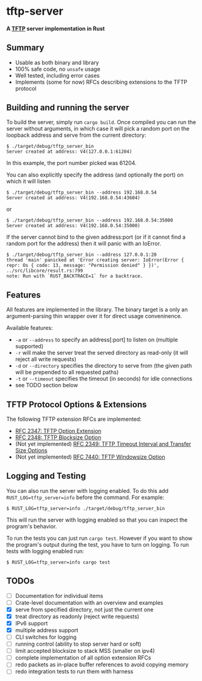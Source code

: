tftp-server
===========

#### A [TFTP](https://tools.ietf.org/html/rfc1350) server implementation in Rust

Summary
----------
* Usable as both binary and library
* 100% safe code, no `unsafe` usage
* Well tested, including error cases
* Implements (some for now) RFCs describing extensions to the TFTP protocol

Building and running the server
-------------------------------

To build the server, simply run `cargo build`. Once compiled you can run the server without arguments, in which case it will pick a random port on the loopback address and serve from the current directory:

```
$ ./target/debug/tftp_server_bin
Server created at address: V4(127.0.0.1:61204)
```

In this example, the port number picked was 61204.

You can also explicitly specify the address (and optionally the port) on which it will listen

```
$ ./target/debug/tftp_server_bin --address 192.168.0.54
Server created at address: V4(192.168.0.54:43604)
```

or

```
$ ./target/debug/tftp_server_bin --address 192.168.0.54:35000
Server created at address: V4(192.168.0.54:35000)
```

If the server cannot bind to the given address:port (or if it cannot find a random port for the address) then it will panic with an IoError.
```
$ ./target/debug/tftp_server_bin --address 127.0.0.1:20
thread 'main' panicked at 'Error creating server: IoError(Error { repr: Os { code: 13, message: "Permission denied" } })', ../src/libcore/result.rs:799
note: Run with `RUST_BACKTRACE=1` for a backtrace.
```


Features
--------
All features are implemented in the library. The binary target is a only an argument-parsing thin wrapper over it for direct usage conveninence.

Available features:
* `-a` or `--address` to specify an address[:port] to listen on (multiple supported)
* `-r` will make the server treat the served directory as read-only (it will reject all write requests)
* `-d` or `--directory` specifies the directory to serve from (the given path will be prepended to all requested paths)
* `-t` or `--timeout` specifies the timeout (in seconds) for idle connections
* see TODO section below


TFTP Protocol Options & Extensions
---------------------
The following TFTP extension RFCs are implemented:
* [RFC 2347: TFTP Option Extension](https://tools.ietf.org/html/rfc2347)
* [RFC 2348: TFTP Blocksize Option](https://tools.ietf.org/html/rfc2348)
* (Not yet implemented) [RFC 2349: TFTP Timeout Interval and Transfer Size Options](https://tools.ietf.org/html/rfc2349)
* (Not yet implemented) [RFC 7440: TFTP Windowsize Option](https://tools.ietf.org/html/rfc7440)


Logging and Testing
-------------------

You can also run the server with logging enabled. To do this add `RUST_LOG=tftp_server=info` before the command.
For example:

```
$ RUST_LOG=tftp_server=info ./target/debug/tftp_server_bin
```

This will run the server with logging enabled so that you can inspect the program's behavior.

To run the tests you can just run `cargo test`. However if you want to show the program's output during the test,
you have to turn on logging. To run tests with logging enabled run:

```
$ RUST_LOG=tftp_server=info cargo test
```

TODOs
-----

* [ ] Documentation for individual items
* [ ] Crate-level documentation with an overview and examples
* [x] serve from specified directory, not just the current one
* [x] treat directory as readonly (reject write requests)
* [x] IPv6 support
* [x] multiple address support
* [ ] CLI switches for logging
* [ ] running control (ability to stop server hard or soft)
* [ ] limit accepted blocksize to stack MSS (smaller on ipv4)
* [ ] complete implementation of all option extension RFCs
* [ ] redo packets as in-place buffer references to avoid copying memory
* [ ] redo integration tests to run them with harness
